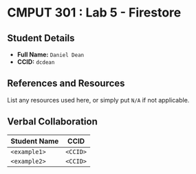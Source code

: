 # CMPUT 301 : Lab 5 - Firestore

## Student Details

- **Full Name:** `Daniel Dean`
- **CCID:** `dcdean`

## References and Resources

List any resources used here, or simply put `N/A` if not applicable.

## Verbal Collaboration

| Student Name | CCID     |
| ------------ | -------- |
| `<example1>` | `<CCID>` |
| `<example2>` | `<CCID>` |
